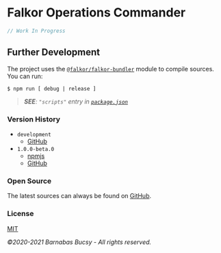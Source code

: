 # **Falkor Operations Commander**

```javascript
// Work In Progress
```

## **Further Development**

The project uses the [`@falkor/falkor-bundler`](https://www.npmjs.com/package/@falkor/falkor-bundler "Visit") module to compile sources. You can run:

```
$ npm run [ debug | release ]
```

> _**SEE**: `"scripts"` entry in [`package.json`](https://github.com/theonethread/falkor-commander/blob/master/package.json "Open")_

### **Version History**

* `development`
    * [GitHub](https://github.com/theonethread/falkor-commander "Visit")
* `1.0.0-beta.0`
    * [npmjs](https://www.npmjs.com/package/@falkor/falkor-commander/v/1.0.0-beta.0 "Visit")
    * [GitHub](https://github.com/theonethread/falkor-commander/releases/tag/v1.0.0-beta.0 "Visit")

### **Open Source**

The latest sources can always be found on [GitHub](https://github.com/theonethread/falkor-commander "Visit").

### **License**

[MIT](https://github.com/theonethread/falkor-commander/blob/master/license.txt "Open")

_©2020-2021 Barnabas Bucsy - All rights reserved._
